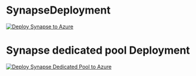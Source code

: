 # SynapseDeployment
[![Deploy Synapse to Azure](https://aka.ms/deploytoazurebutton)](https://portal.azure.com/#create/Microsoft.Template/uri/https%3A%2F%2Fraw.githubusercontent.com%2FBinuadf%2FSynapseDeployment%2Fmain%2Ftemplate.json)

# Synapse dedicated pool Deployment
[![Deploy Synapse Dedicated Pool to Azure](https://aka.ms/deploytoazurebutton)](https://portal.azure.com/#create/Microsoft.Template/uri/https%3A%2F%2Fraw.githubusercontent.com%2FBinuadf%2FSynapseDeployment%2Fmain%2FSynapsePooltemplate.json)

